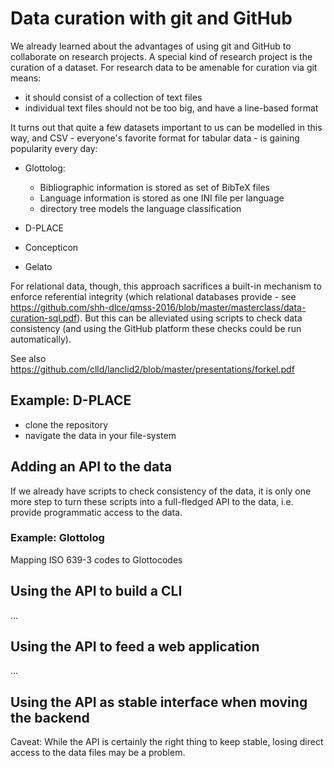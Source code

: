 
# Data curation with git and GitHub

We already learned about the advantages of using git and GitHub to collaborate on research projects.
A special kind of research project is the curation of a dataset. For research data to be amenable for
curation via git means:

- it should consist of a collection of text files
- individual text files should not be too big, and have a line-based format

It turns out that quite a few datasets important to us can be modelled in this way, and CSV - everyone's 
favorite format for tabular data - is gaining popularity every day:

- Glottolog:
  - Bibliographic information is stored as set of BibTeX files
  - Language information is stored as one INI file per language
  - directory tree models the language classification

- D-PLACE
- Concepticon
- Gelato

For relational data, though, this approach sacrifices a built-in mechanism to enforce referential integrity
(which relational databases provide - see https://github.com/shh-dlce/qmss-2016/blob/master/masterclass/data-curation-sql.pdf). But this can be alleviated using scripts to check data consistency
(and using the GitHub platform these checks could be run automatically).

See also https://github.com/clld/lanclid2/blob/master/presentations/forkel.pdf

## Example: D-PLACE

- clone the repository
- navigate the data in your file-system


## Adding an API to the data

If we already have scripts to check consistency of the data, it is only one more step to turn these
scripts into a full-fledged API to the data, i.e. provide programmatic access to the data.

### Example: Glottolog

Mapping ISO 639-3 codes to Glottocodes


## Using the API to build a CLI

...


## Using the API to feed a web application

...


## Using the API as stable interface when moving the backend

Caveat: While the API is certainly the right thing to keep stable, losing direct access to the data files
may be a problem.
